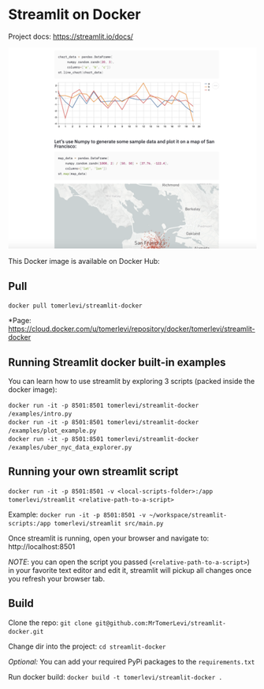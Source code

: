 # Streamlit on Docker
Project docs: https://streamlit.io/docs/

<p align="center">
  <img src="img/streamlit.png" width="750" title="Example Streamlit App">
</p>

This Docker image is available on Docker Hub: 
## Pull
`docker pull tomerlevi/streamlit-docker`

*Page: https://cloud.docker.com/u/tomerlevi/repository/docker/tomerlevi/streamlit-docker

## Running Streamlit docker built-in examples
You can learn how to use streamlit by exploring 3 scripts (packed inside the docker image):

`docker run -it -p 8501:8501 tomerlevi/streamlit-docker /examples/intro.py` <br/>
`docker run -it -p 8501:8501 tomerlevi/streamlit-docker /examples/plot_example.py` <br/>
`docker run -it -p 8501:8501 tomerlevi/streamlit-docker /examples/uber_nyc_data_explorer.py` <br/>


## Running your own streamlit script
`docker run -it -p 8501:8501 -v <local-scripts-folder>:/app tomerlevi/streamlit <relative-path-to-a-script>`

Example:
`docker run -it -p 8501:8501 -v ~/workspace/streamlit-scripts:/app tomerlevi/streamlit src/main.py`

Once streamlit is running, open your browser and navigate to: http://localhost:8501

*NOTE*: you can open the script you passed (`<relative-path-to-a-script>`) in your favorite text editor and edit it, streamlit will pickup all changes once you refresh your browser tab.


## Build 
Clone the repo:
`git clone git@github.com:MrTomerLevi/streamlit-docker.git`

Change dir into the project:
`cd streamlit-docker`

*Optional:*  You can add your required PyPi packages to the `requirements.txt`

Run docker build:
`docker build -t tomerlevi/streamlit-docker .`



